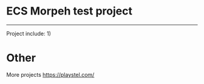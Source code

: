 # ECS Morpeh test project

---

Project include:
1) 


# Other

More projects https://playstel.com/





